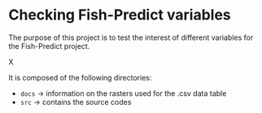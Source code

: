 # Checking Fish-Predict variables

The purpose of this project is to test the interest of different variables for the Fish-Predict project. 

X

It is composed of the following directories:
- `docs` -> information on the rasters used for the .csv data table 
- `src` -> contains the source codes

